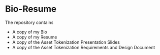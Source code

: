 # Bio-Resume
The repository contains 
- A copy of my Bio
- A copy of my Resume
- A copy of the Asset Tokenization Presentation Slides
- A copy of the Asset Tokenization Requirements and Design Document
